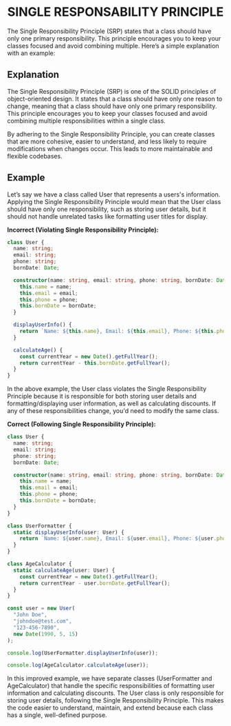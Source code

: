 <h1 align="center"> SINGLE RESPONSABILITY PRINCIPLE </h1>

<p>The Single Responsibility Principle (SRP) states that a class should have only one primary responsibility. This principle encourages you to keep your classes focused and avoid combining multiple. Here’s a simple explanation with an example:</p>

<h2>Explanation</h2>
<p>The Single Responsibility Principle (SRP) is one of the SOLID principles of object-oriented design. It states that a class should have only one reason to change, meaning that a class should have only one primary responsibility. This principle encourages you to keep your classes focused and avoid combining multiple responsibilities within a single class.</p>

<p>By adhering to the Single Responsibility Principle, you can create classes that are more cohesive, easier to understand, and less likely to require modifications when changes occur. This leads to more maintainable and flexible codebases.</p>

<h2>Example</h2>
<p>Let’s say we have a class called User that represents a users's information. Applying the Single Responsibility Principle would mean that the User class should have only one responsibility, such as storing user details, but it should not handle unrelated tasks like formatting user titles for display.</p>

<p><b>Incorrect (Violating Single Responsibility Principle):</b></p>

```typescript
class User {
  name: string;
  email: string;
  phone: string;
  bornDate: Date;

  constructor(name: string, email: string, phone: string, bornDate: Date) {
    this.name = name;
    this.email = email;
    this.phone = phone;
    this.bornDate = bornDate;
  }

  displayUserInfo() {
    return `Name: ${this.name}, Email: ${this.email}, Phone: ${this.phone}`;
  }

  calculateAge() {
    const currentYear = new Date().getFullYear();
    return currentYear - this.bornDate.getFullYear();
  }
}
```

<p>In the above example, the User class violates the Single Responsibility Principle because it is responsible for both storing user details and formatting/displaying user information, as well as calculating discounts. If any of these responsibilities change, you'd need to modify the same class.</p>

<p><b>Correct (Following Single Responsibility Principle):</b></p>

```typescript
class User {
  name: string;
  email: string;
  phone: string;
  bornDate: Date;

  constructor(name: string, email: string, phone: string, bornDate: Date) {
    this.name = name;
    this.email = email;
    this.phone = phone;
    this.bornDate = bornDate;
  }
}

class UserFormatter {
  static displayUserInfo(user: User) {
    return `Name: ${user.name}, Email: ${user.email}, Phone: ${user.phone}`;
  }
}

class AgeCalculator {
  static calculateAge(user: User) {
    const currentYear = new Date().getFullYear();
    return currentYear - user.bornDate.getFullYear();
  }
}

const user = new User(
  "John Doe",
  "johndoe@test.com",
  "123-456-7890",
  new Date(1990, 5, 15)
);

console.log(UserFormatter.displayUserInfo(user));

console.log(AgeCalculator.calculateAge(user));
```

<p>
In this improved example, we have separate classes (UserFormatter and AgeCalculator) that handle the specific responsibilities of formatting user information and calculating discounts. The User class is only responsible for storing user details, following the Single Responsibility Principle. This makes the code easier to understand, maintain, and extend because each class has a single, well-defined purpose.
</p>
